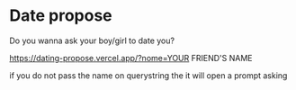 # Date propose

 Do you wanna ask your boy/girl to date you?
 
 https://dating-propose.vercel.app/?nome=YOUR FRIEND'S NAME
 
 if you do not pass the name on querystring the it will open a prompt asking
